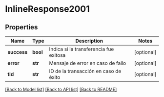 # InlineResponse2001

## Properties
Name | Type | Description | Notes
------------ | ------------- | ------------- | -------------
**success** | **bool** | Indica si la transferencia fue exitosa | [optional] 
**error** | **str** | Mensaje de error en caso de fallo | [optional] 
**tid** | **str** | ID de la transacción en caso de éxito | [optional] 

[[Back to Model list]](../README.md#documentation-for-models) [[Back to API list]](../README.md#documentation-for-api-endpoints) [[Back to README]](../README.md)


